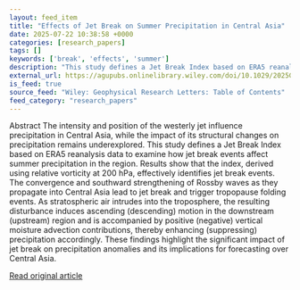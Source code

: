 ```yaml
---
layout: feed_item
title: "Effects of Jet Break on Summer Precipitation in Central Asia"
date: 2025-07-22 10:38:58 +0000
categories: [research_papers]
tags: []
keywords: ['break', 'effects', 'summer']
description: "This study defines a Jet Break Index based on ERA5 reanalysis data to examine how jet break events affect summer precipitation in the region"
external_url: https://agupubs.onlinelibrary.wiley.com/doi/10.1029/2025GL116349?af=R
is_feed: true
source_feed: "Wiley: Geophysical Research Letters: Table of Contents"
feed_category: "research_papers"
---
```


Abstract The intensity and position of the westerly jet influence precipitation in Central Asia, while the impact of its structural changes on precipitation remains underexplored. This study defines a Jet Break Index based on ERA5 reanalysis data to examine how jet break events affect summer precipitation in the region. Results show that the index, derived using relative vorticity at 200 hPa, effectively identifies jet break events. The convergence and southward strengthening of Rossby waves as they propagate into Central Asia lead to jet break and trigger tropopause folding events. As stratospheric air intrudes into the troposphere, the resulting disturbance induces ascending (descending) motion in the downstream (upstream) region and is accompanied by positive (negative) vertical moisture advection contributions, thereby enhancing (suppressing) precipitation accordingly. These findings highlight the significant impact of jet break on precipitation anomalies and its implications for forecasting over Central Asia.

[Read original article](https://agupubs.onlinelibrary.wiley.com/doi/10.1029/2025GL116349?af=R)
